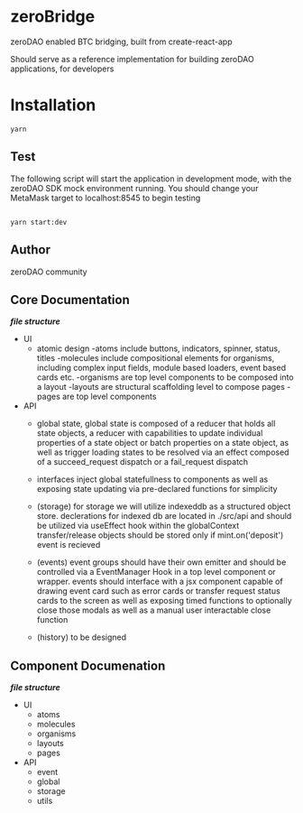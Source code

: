 # zeroBridge

zeroDAO enabled BTC bridging, built from create-react-app

Should serve as a reference implementation for building zeroDAO applications, for developers

# Installation

```shell
yarn
```

## Test


The following script will start the application in development mode, with the zeroDAO SDK mock environment running. You should change your MetaMask target to localhost:8545 to begin testing

```shell

yarn start:dev

```

## Author

zeroDAO community

## Core Documentation


**_file structure_**

- UI
    - atomic design
        -atoms include buttons, indicators, spinner, status, titles
        -molecules include compositional elements for organisms, including complex input fields, module based loaders, event based cards etc.
        -organisms are top level components to be composed into a layout
        -layouts are structural scaffolding level to compose pages
        -pages are top level components
- API
    - global state,
        global state is composed of a reducer that holds all state objects,
        a reducer with capabilities to update individual properties of a state object or batch properties on a state object,
        as well as trigger loading states to be resolved via an effect composed of a succeed_request dispatch or a fail_request dispatch

    - interfaces inject global statefullness to components as well as exposing state updating via pre-declared functions for simplicity

    - (storage) 
        for storage we will utilize indexeddb as a structured object store. declerations for indexed db are located in ./src/api and should be utilized via useEffect hook within the globalContext <provider>
        transfer/release objects should be stored only if mint.on('deposit') event is recieved

    - (events)
        event groups should have their own emitter and should be controlled via a EventManager Hook in a top level component or wrapper. events should interface with a jsx component capable of drawing event card such as error cards
        or transfer request status cards to the screen as well as exposing timed functions to optionally close those modals as well as a manual user interactable close function

    - (history)
        to be designed
## Component Documenation

**_file structure_** 

- UI
    - atoms
    - molecules
    - organisms
    - layouts
    - pages
- API
    - event
    - global
    - storage
    - utils



